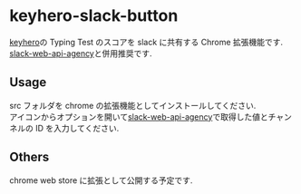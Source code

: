 # keyhero-slack-button

[keyhero](https://www.keyhero.com/free-typing-test/)の Typing Test のスコアを slack に共有する Chrome 拡張機能です.  
[slack-web-api-agency](https://github.com/TUS-OSK/slack-web-api-agency)と併用推奨です.

## Usage

src フォルダを chrome の拡張機能としてインストールしてください.  
アイコンからオプションを開いて[slack-web-api-agency](https://github.com/TUS-OSK/slack-web-api-agency)で取得した値とチャンネルの ID を入力してください.

## Others

chrome web store に拡張として公開する予定です.
